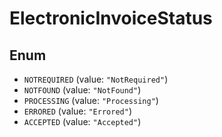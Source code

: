 # ElectronicInvoiceStatus

## Enum

* `NOTREQUIRED` (value: `"NotRequired"`)
* `NOTFOUND` (value: `"NotFound"`)
* `PROCESSING` (value: `"Processing"`)
* `ERRORED` (value: `"Errored"`)
* `ACCEPTED` (value: `"Accepted"`)
